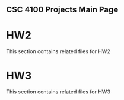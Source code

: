## CSC 4100 Projects Main Page
# HW2
This section contains related files for HW2
# HW3
This section contains related files for HW3